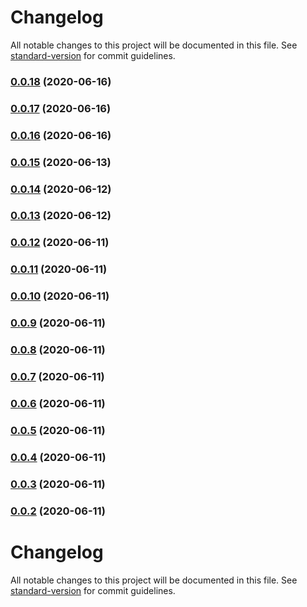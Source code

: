 # Changelog

All notable changes to this project will be documented in this file. See [standard-version](https://github.com/conventional-changelog/standard-version) for commit guidelines.

### [0.0.18](https://github.com/packdigital/gatsby-theme-ripperoni-debug/compare/v0.0.17...v0.0.18) (2020-06-16)

### [0.0.17](https://github.com/packdigital/gatsby-theme-ripperoni-debug/compare/v0.0.16...v0.0.17) (2020-06-16)

### [0.0.16](https://github.com/packdigital/gatsby-theme-ripperoni-debug/compare/v0.0.15...v0.0.16) (2020-06-16)

### [0.0.15](https://github.com/packdigital/gatsby-theme-ripperoni-debug/compare/v0.0.14...v0.0.15) (2020-06-13)

### [0.0.14](https://github.com/packdigital/gatsby-theme-ripperoni-debug/compare/v0.0.13...v0.0.14) (2020-06-12)

### [0.0.13](https://github.com/packdigital/gatsby-theme-ripperoni-debug/compare/v0.0.12...v0.0.13) (2020-06-12)

### [0.0.12](https://github.com/packdigital/gatsby-theme-ripperoni/compare/v0.0.11...v0.0.12) (2020-06-11)

### [0.0.11](https://github.com/packdigital/gatsby-theme-ripperoni/compare/v0.0.10...v0.0.11) (2020-06-11)

### [0.0.10](https://github.com/packdigital/gatsby-theme-ripperoni/compare/v0.0.9...v0.0.10) (2020-06-11)

### [0.0.9](https://github.com/packdigital/gatsby-theme-ripperoni/compare/v0.0.8...v0.0.9) (2020-06-11)

### [0.0.8](https://github.com/packdigital/gatsby-theme-ripperoni/compare/v0.0.7...v0.0.8) (2020-06-11)

### [0.0.7](https://github.com/packdigital/gatsby-theme-ripperoni/compare/v0.0.6...v0.0.7) (2020-06-11)

### [0.0.6](https://github.com/packdigital/gatsby-theme-ripperoni/compare/v0.0.5...v0.0.6) (2020-06-11)

### [0.0.5](https://github.com/packdigital/gatsby-theme-ripperoni/compare/v0.0.4...v0.0.5) (2020-06-11)

### [0.0.4](https://github.com/packdigital/gatsby-theme-ripperoni/compare/v0.0.3...v0.0.4) (2020-06-11)

### [0.0.3](https://github.com/packdigital/gatsby-theme-ripperoni/compare/v0.0.2...v0.0.3) (2020-06-11)

### [0.0.2](https://github.com/packdigital/gatsby-theme-ripperoni/compare/v1.1.164...v0.0.2) (2020-06-11)

# Changelog

All notable changes to this project will be documented in this file. See [standard-version](https://github.com/conventional-changelog/standard-version) for commit guidelines.
